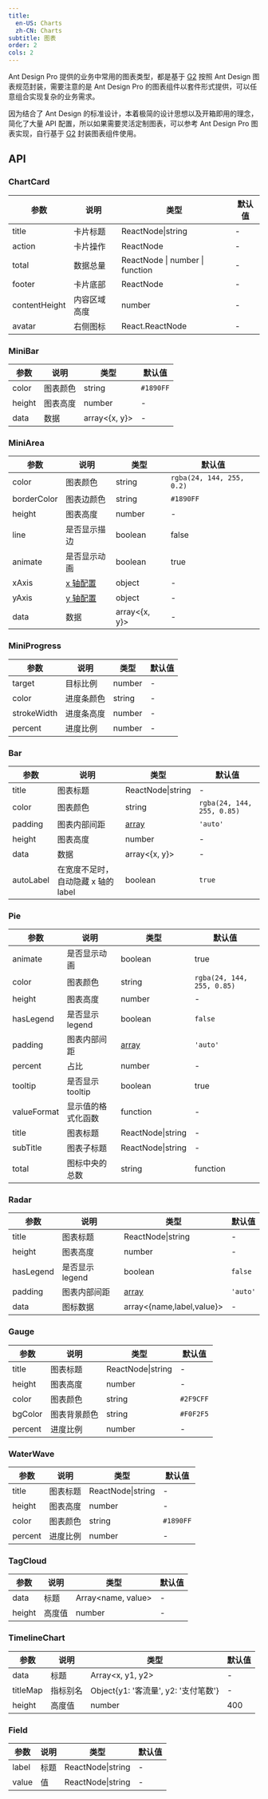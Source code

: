 ```yaml
---
title:
  en-US: Charts
  zh-CN: Charts
subtitle: 图表
order: 2
cols: 2
---
```


Ant Design Pro 提供的业务中常用的图表类型，都是基于 [G2](https://antv.alipay.com/g2/doc/index.html) 按照 Ant Design 图表规范封装，需要注意的是 Ant Design Pro 的图表组件以套件形式提供，可以任意组合实现复杂的业务需求。

因为结合了 Ant Design 的标准设计，本着极简的设计思想以及开箱即用的理念，简化了大量 API 配置，所以如果需要灵活定制图表，可以参考 Ant Design Pro 图表实现，自行基于 [G2](https://antv.alipay.com/g2/doc/index.html) 封装图表组件使用。

## API

### ChartCard

| 参数          | 说明         | 类型                            | 默认值 |
| ------------- | ------------ | ------------------------------- | ------ |
| title         | 卡片标题     | ReactNode\|string               | -      |
| action        | 卡片操作     | ReactNode                       | -      |
| total         | 数据总量     | ReactNode \| number \| function | -      |
| footer        | 卡片底部     | ReactNode                       | -      |
| contentHeight | 内容区域高度 | number                          | -      |
| avatar        | 右侧图标     | React.ReactNode                 | -      |

### MiniBar

| 参数   | 说明     | 类型          | 默认值    |
| ------ | -------- | ------------- | --------- |
| color  | 图表颜色 | string        | `#1890FF` |
| height | 图表高度 | number        | -         |
| data   | 数据     | array<{x, y}> | -         |

### MiniArea

| 参数 | 说明 | 类型 | 默认值 |
| --- | --- | --- | --- |
| color | 图表颜色 | string | `rgba(24, 144, 255, 0.2)` |
| borderColor | 图表边颜色 | string | `#1890FF` |
| height | 图表高度 | number | - |
| line | 是否显示描边 | boolean | false |
| animate | 是否显示动画 | boolean | true |
| xAxis | [x 轴配置](http://antvis.github.io/g2/doc/tutorial/start/axis.html) | object | - |
| yAxis | [y 轴配置](http://antvis.github.io/g2/doc/tutorial/start/axis.html) | object | - |
| data | 数据 | array<{x, y}> | - |

### MiniProgress

| 参数        | 说明       | 类型   | 默认值 |
| ----------- | ---------- | ------ | ------ |
| target      | 目标比例   | number | -      |
| color       | 进度条颜色 | string | -      |
| strokeWidth | 进度条高度 | number | -      |
| percent     | 进度比例   | number | -      |

### Bar

| 参数 | 说明 | 类型 | 默认值 |
| --- | --- | --- | --- |
| title | 图表标题 | ReactNode\|string | - |
| color | 图表颜色 | string | `rgba(24, 144, 255, 0.85)` |
| padding | 图表内部间距 | [array](https://github.com/alibaba/BizCharts/blob/master/doc/api/chart.md#7padding-object--number--array-) | `'auto'` |
| height | 图表高度 | number | - |
| data | 数据 | array<{x, y}> | - |
| autoLabel | 在宽度不足时，自动隐藏 x 轴的 label | boolean | `true` |

### Pie

| 参数 | 说明 | 类型 | 默认值 |
| --- | --- | --- | --- |
| animate | 是否显示动画 | boolean | true |
| color | 图表颜色 | string | `rgba(24, 144, 255, 0.85)` |
| height | 图表高度 | number | - |
| hasLegend | 是否显示 legend | boolean | `false` |
| padding | 图表内部间距 | [array](https://github.com/alibaba/BizCharts/blob/master/doc/api/chart.md#7padding-object--number--array-) | `'auto'` |
| percent | 占比 | number | - |
| tooltip | 是否显示 tooltip | boolean | true |
| valueFormat | 显示值的格式化函数 | function | - |
| title | 图表标题 | ReactNode\|string | - |
| subTitle | 图表子标题 | ReactNode\|string | - |
| total | 图标中央的总数 | string | function | - |

### Radar

| 参数 | 说明 | 类型 | 默认值 |
| --- | --- | --- | --- |
| title | 图表标题 | ReactNode\|string | - |
| height | 图表高度 | number | - |
| hasLegend | 是否显示 legend | boolean | `false` |
| padding | 图表内部间距 | [array](https://github.com/alibaba/BizCharts/blob/master/doc/api/chart.md#7padding-object--number--array-) | `'auto'` |
| data | 图标数据 | array<{name,label,value}> | - |

### Gauge

| 参数    | 说明         | 类型              | 默认值    |
| ------- | ------------ | ----------------- | --------- |
| title   | 图表标题     | ReactNode\|string | -         |
| height  | 图表高度     | number            | -         |
| color   | 图表颜色     | string            | `#2F9CFF` |
| bgColor | 图表背景颜色 | string            | `#F0F2F5` |
| percent | 进度比例     | number            | -         |

### WaterWave

| 参数    | 说明     | 类型              | 默认值    |
| ------- | -------- | ----------------- | --------- |
| title   | 图表标题 | ReactNode\|string | -         |
| height  | 图表高度 | number            | -         |
| color   | 图表颜色 | string            | `#1890FF` |
| percent | 进度比例 | number            | -         |

### TagCloud

| 参数   | 说明   | 类型                | 默认值 |
| ------ | ------ | ------------------- | ------ |
| data   | 标题   | Array<name, value\> | -      |
| height | 高度值 | number              | -      |

### TimelineChart

| 参数     | 说明     | 类型                                 | 默认值 |
| -------- | -------- | ------------------------------------ | ------ |
| data     | 标题     | Array<x, y1, y2\>                    | -      |
| titleMap | 指标别名 | Object{y1: '客流量', y2: '支付笔数'} | -      |
| height   | 高度值   | number                               | 400    |

### Field

| 参数  | 说明 | 类型              | 默认值 |
| ----- | ---- | ----------------- | ------ |
| label | 标题 | ReactNode\|string | -      |
| value | 值   | ReactNode\|string | -      |
